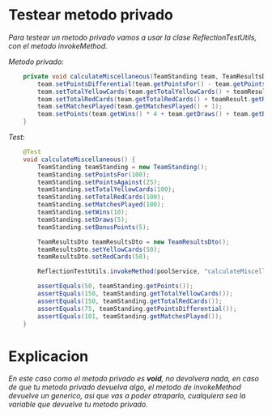 # Testear metodo privado

<p>
    <em>Para testear un metodo privado vamos a usar la clase ReflectionTestUtils, con el metodo invokeMethod.</em>
</p>
<em>Metodo privado:</em>

```java
    private void calculateMiscellaneous(TeamStanding team, TeamResultsDto teamResult) {
        team.setPointsDifferential(team.getPointsFor() - team.getPointsAgainst());
        team.setTotalYellowCards(team.getTotalYellowCards() + teamResult.getYellowCards());
        team.setTotalRedCards(team.getTotalRedCards() + teamResult.getRedCards());
        team.setMatchesPlayed(team.getMatchesPlayed() + 1);
        team.setPoints(team.getWins() * 4 + team.getDraws() + team.getBonusPoints());
    }
```

<em>Test:</em>

```java
    @Test
    void calculateMiscellaneous() {
        TeamStanding teamStanding = new TeamStanding();
        teamStanding.setPointsFor(100);
        teamStanding.setPointsAgainst(25);
        teamStanding.setTotalYellowCards(100);
        teamStanding.setTotalRedCards(100);
        teamStanding.setMatchesPlayed(100);
        teamStanding.setWins(10);
        teamStanding.setDraws(5);
        teamStanding.setBonusPoints(5);

        TeamResultsDto teamResultsDto = new TeamResultsDto();
        teamResultsDto.setYellowCards(50);
        teamResultsDto.setRedCards(50);

        ReflectionTestUtils.invokeMethod(poolService, "calculateMiscellaneous", teamStanding, teamResultsDto);

        assertEquals(50, teamStanding.getPoints());
        assertEquals(150, teamStanding.getTotalYellowCards());
        assertEquals(150, teamStanding.getTotalRedCards());
        assertEquals(75, teamStanding.getPointsDifferential());
        assertEquals(101, teamStanding.getMatchesPlayed());
    }
```

# Explicacion 

<em>En este caso como el metodo privado es **void**, no devolvera nada, en caso de que tu metodo privado devuelva algo, el metodo de invokeMethod devuelve un generico, asi que vas a poder atraparlo, cualquiera sea la variable que devuelve tu metodo privado.</em>